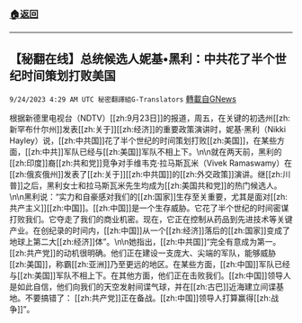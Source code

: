 ###  [:house:返回](README.md)
---


## 【秘翻在线】总统候选人妮基•黑利：中共花了半个世纪时间策划打败美国
`9/24/2023 4:29 AM UTC 秘密翻譯組G-Translators` [轉載自GNews](https://gnews.org/articles/1732857)

根据新德里电视台（NDTV）[[zh:9月23日]]的报道，周五，在关键的初选州[[zh:新罕布什尔州]]发表[[zh:关于]][[zh:经济]]的重要政策演讲时，妮基·黑利（Nikki Hayley）说，[[zh:中共国]]花了半个世纪的时间策划打败[[zh:美国]]，在某些方面，[[zh:中共]]军队已经与[[zh:美国]]军队不相上下。\n\n就在两天前，黑利的[[zh:印度]]裔[[zh:共和党]]竞争对手维韦克·拉马斯瓦米（Vivek Ramaswamy）在[[zh:俄亥俄州]]发表了[[zh:关于]][[zh:中共国]]的[[zh:外交政策]]演讲。继[[zh:川普]]之后，黑利女士和拉马斯瓦米先生均成为[[zh:美国共和党]]的热门候选人。\n\n黑利说：“实力和自豪感对我们的[[zh:国家]]生存至关重要，尤其是面对[[zh:共产主义]][[zh:中国]]。[[zh:中国]]是一个生存威胁。它花了半个世纪的时间密谋打败我们。它夺走了我们的商业机密。现在，它正在控制从药品到先进技术等关键产业。在创纪录的时间内，[[zh:中国]]从一个[[zh:经济]]落后的[[zh:国家]]变成了地球上第二大[[zh:经济]]体”。\n\n她指出，[[zh:中共国]]“完全有意成为第一。[[zh:共产党]]的动机很明确。他们正在建设一支庞大、尖端的军队，能够威胁[[zh:美国]]，称霸[[zh:亚洲]]乃至更远的地区。在某些方面，[[zh:中国]]军队已经与[[zh:美国]]军队不相上下。在其他方面，他们正在击败我们。[[zh:中国]]领导人是如此自信，他们向我们的天空发射间谍气球，并在[[zh:古巴]]近海建立间谍基地。不要搞错了： [[zh:共产党]]正在备战。[[zh:中国]]领导人打算赢得[[zh:战争]]”。
